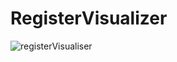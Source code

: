 # RegisterVisualizer
![registerVisualiser](https://github.com/rendayigit/RegisterVisualizer/assets/28491388/63b8b97e-cf3e-418d-9846-8dc3b2ff724e)
